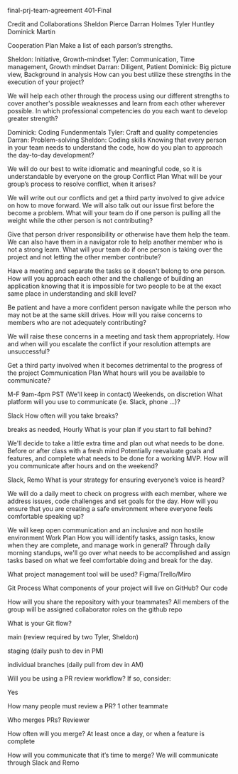 final-prj-team-agreement
401-Final

Credit and Collaborations
Sheldon Pierce
Darran Holmes
Tyler Huntley
Dominick Martin

Cooperation Plan
Make a list of each parson’s strengths.

Sheldon: Initiative, Growth-mindset
Tyler: Communication, Time management, Growth mindset
Darran: Diligent, Patient
Dominick: Big picture view, Background in analysis
How can you best utilize these strengths in the execution of your project?

We will help each other through the process using our different strengths to cover another's possible weaknesses and learn from each other wherever possible.
In which professional competencies do you each want to develop greater strength?

Dominick: Coding Fundenmentals
Tyler: Craft and quality competencies
Darran: Problem-solving
Sheldon: Coding skills
Knowing that every person in your team needs to understand the code, how do you plan to approach the day-to-day development?

We will do our best to write idiomatic and meaningful code, so it is understandable by everyone on the group
Conflict Plan
What will be your group’s process to resolve conflict, when it arises?

We will write out our conflicts and get a third party involved to give advice on how to move forward. We will also talk out our issue first before the become a problem.
What will your team do if one person is pulling all the weight while the other person is not contributing?

Give that person driver responsibility or otherwise have them help the team. We can also have them in a navigator role to help another member who is not a strong learn.
What will your team do if one person is taking over the project and not letting the other member contribute?

Have a meeting and separate the tasks so it doesn't belong to one person.
How will you approach each other and the challenge of building an application knowing that it is impossible for two people to be at the exact same place in understanding and skill level?

Be patient and have a more confident person navigate while the person who may not be at the same skill drives.
How will you raise concerns to members who are not adequately contributing?

We will raise these concerns in a meeting and task them appropriately.
How and when will you escalate the conflict if your resolution attempts are unsuccessful?

Get a third party involved when it becomes detrimental to the progress of the project
Communication Plan
What hours will you be available to communicate?

M-F 9am-4pm PST (We'll keep in contact)
Weekends, on discretion
What platform will you use to communicate (ie. Slack, phone …)?

Slack
How often will you take breaks?

breaks as needed, Hourly
What is your plan if you start to fall behind?

We'll decide to take a little extra time and plan out what needs to be done. Before or after class with a fresh mind Potentially reevaluate goals and features, and complete what needs to be done for a working MVP.
How will you communicate after hours and on the weekend?

Slack, Remo
What is your strategy for ensuring everyone’s voice is heard?

We will do a daily meet to check on progress with each member, where we address issues, code challenges and set goals for the day.
How will you ensure that you are creating a safe environment where everyone feels comfortable speaking up?

We will keep open communication and an inclusive and non hostile environment
Work Plan
How you will identify tasks, assign tasks, know when they are complete, and manage work in general?
Through daily morning standups, we'll go over what needs to be accomplished and assign tasks based on what we feel comfortable doing and break for the day.

What project management tool will be used?
Figma/Trello/Miro

Git Process
What components of your project will live on GitHub?
Our code

How will you share the repository with your teammates?
All members of the group will be assigned collaborator roles on the github repo

What is your Git flow?

main (review required by two Tyler, Sheldon)

staging (daily push to dev in PM)

individual branches (daily pull from dev in AM)

Will you be using a PR review workflow? If so, consider:

Yes

How many people must review a PR?
1 other teammate

Who merges PRs?
Reviewer

How often will you merge?
At least once a day, or when a feature is complete

How will you communicate that it’s time to merge?
We will communicate through Slack and Remo
